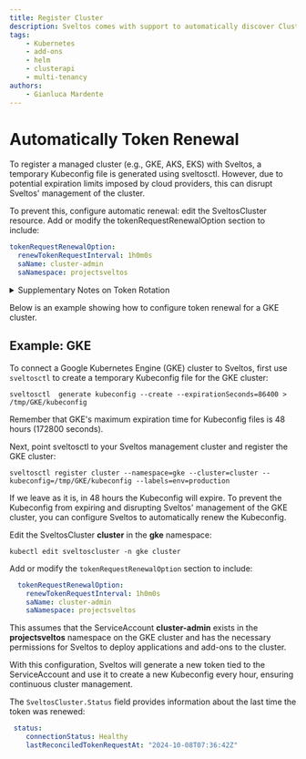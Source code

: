 ```yaml
---
title: Register Cluster
description: Sveltos comes with support to automatically discover ClusterAPI powered clusters. Any other cluster (GKE for instance) can easily be registered with Sveltos.
tags:
    - Kubernetes
    - add-ons
    - helm
    - clusterapi
    - multi-tenancy
authors:
    - Gianluca Mardente
---
```


# Automatically Token Renewal

To register a managed cluster (e.g., GKE, AKS, EKS) with Sveltos, a temporary Kubeconfig file is generated using sveltosctl.
However, due to potential expiration limits imposed by cloud providers, this can disrupt Sveltos' management of the cluster.

To prevent this, configure automatic renewal: edit the SveltosCluster resource. Add or modify the tokenRequestRenewalOption section to include:

```yaml
tokenRequestRenewalOption:
  renewTokenRequestInterval: 1h0m0s
  saName: cluster-admin
  saNamespace: projectsveltos
```

<details>
   <summary>Supplementary Notes on Token Rotation</summary>

Note that:
<ul>
<li>The token rotation privilege is required by the token in the Secret (the Kubeconfig) itself, not by the sveltoscluster-manager’s own ServiceAccount.
So, ensure that the token used in the Secret has the ability to create new tokens for the ServiceAccount. For example:</li>
</ul>

```yaml
- apiGroups:
  - ""
  resources:
  - serviceaccounts/token
  verbs:
    - create
```

<ul>
<li>The token is renewed based on the interval set in <strong>renewTokenRequestInterval</strong>. However, the token’s overall validity has an additional buffer
(for instance, 30 minutes longer) to ensure that Sveltoscluster-manager has enough time to perform the rotation before it expires.</li>

<li>If, for any reason, token rotation cannot happen before the current token expires, the sveltoscluster-manager can no longer update the token.
Consequently, reconciliations for that cluster stop, and you must manually update the Secret for that cluster to restore functionality.</li>

<li>The <strong>saName</strong> and <strong>saNamespace</strong> fields refer to a ServiceAccount in the remote (managed) cluster. This ServiceAccount must have the appropriate
privileges to allow Sveltos to deploy add-ons and manage workloads in the cluster.</li>

<li>If <strong>saName</strong> and <strong>saNamespace</strong> are not specified in the <strong>tokenRequestRenewalOption</strong>, Sveltos relies on whatever context is currently set in the
Kubeconfig’s (for example, the fields under <strong>contexts[0].context.user</strong> and <strong>contexts[0].context.namespace</strong>).</li>
</ul>

Token Renewal Flow with sveltoscluster-manager:

```mermaid
%% sveltoscluster-manager uses the token from the Secret to request a new token from the remote cluster (via the ServiceAccount).
%% It then updates the Secret with the newly generated token, and finally writes
%% the last renewal timestamp to the SveltosCluster status (lastReconciledTokenRequestAt).
flowchart LR
    A((SveltosCluster CR)) --> B[Check every 10 seconds if Renew Interval has passed]
    B -->|Needs Renewal| C[Read existing Token from Secret]
    C --> D[Use existing Token to request new Token from remote ServiceAccount]
    D --> E[Remote cluster issues new Token]
    E --> F[Update Secret with new Token in Kubeconfig]
    F --> G[Write last token renewal time to SveltosCluster status]
```

</details>

Below is an example showing how to configure token renewal for a GKE cluster.

## Example: GKE

To connect a Google Kubernetes Engine (GKE) cluster to Sveltos, first use `sveltosctl` to create a temporary Kubeconfig file for the GKE cluster:

```
sveltosctl  generate kubeconfig --create --expirationSeconds=86400 >  /tmp/GKE/kubeconfig
```

Remember that GKE's maximum expiration time for Kubeconfig files is 48 hours (172800 seconds).

Next, point sveltosctl to your Sveltos management cluster and register the GKE cluster:

```
sveltosctl register cluster --namespace=gke --cluster=cluster --kubeconfig=/tmp/GKE/kubeconfig --labels=env=production
```

If we leave as it is, in 48 hours the Kubeconfig will expire.
To prevent the Kubeconfig from expiring and disrupting Sveltos' management of the GKE cluster, you can configure Sveltos to automatically renew the Kubeconfig.

Edit the SveltosCluster __cluster__ in the __gke__ namespace:

```
kubectl edit sveltoscluster -n gke cluster
```

Add or modify the `tokenRequestRenewalOption` section to include:

```yaml
  tokenRequestRenewalOption:
    renewTokenRequestInterval: 1h0m0s
    saName: cluster-admin
    saNamespace: projectsveltos
```

This assumes that the ServiceAccount __cluster-admin__ exists in the __projectsveltos__ namespace  on the GKE cluster and has the necessary permissions for Sveltos to deploy applications and add-ons to the cluster.

With this configuration, Sveltos will generate a new token tied to the ServiceAccount and use it to create a new Kubeconfig every hour, ensuring continuous cluster management.

The `SveltosCluster.Status` field provides information about the last time the token was renewed:

```yaml
 status:
    connectionStatus: Healthy
    lastReconciledTokenRequestAt: "2024-10-08T07:36:42Z"
```

